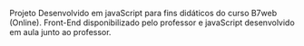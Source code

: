 Projeto Desenvolvido em javaScript para fins didáticos do curso  B7web (Online). 
Front-End disponibilizado pelo professor e javaScript desenvolvido em aula junto ao professor.
